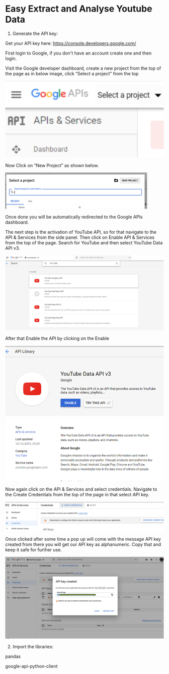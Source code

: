 # Easy Extract and Analyse Youtube Data
1. Generate the API key:

Get your API key here: https://console.developers.google.com/

First login to Google, if you don't have an account create one and then login.

Visit the Google developer dashboard, create a new project from the top of the page as in below image, click “Select a project” from the top

![](ScreenshotsAPI/APISS1.png) 

Now Click on “New Project” as shown below.

![](ScreenshotsAPI/APISS2.png) 

Once done you will be automatically redirected to the Google APIs dashboard.
 
The next step is the activation of YouTube API, so for that navigate to the API & Services from the side panel.
Then click on Enable API & Services from the top of the page.
Search for YouTube and then select YouTube Data API v3.    

![](ScreenshotsAPI/APISS3.png) 

After that Enable the API by clicking on the Enable

![](ScreenshotsAPI/APISS6.png) 

Now again click on the API & Services and select credentials. Navigate to the Create Credentials from the top of the page in that select API key.

![](ScreenshotsAPI/APISS4.png) 

Once clicked after some time a pop up will come with the message API key created from there you will get our API key as alphanumeric. Copy that and keep it safe for further use.

![](ScreenshotsAPI/APISS5.png) 

2. Import the libraries:

pandas

google-api-python-client
 

